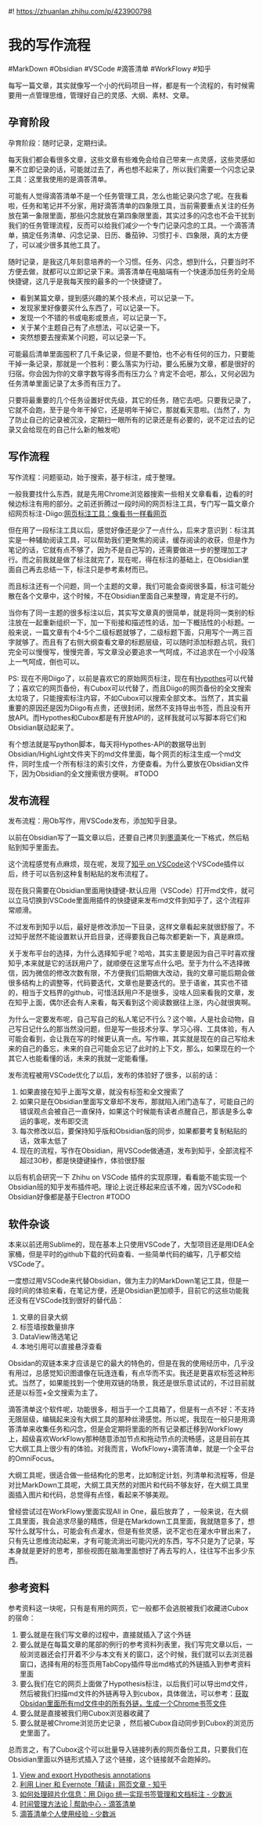 #! https://zhuanlan.zhihu.com/p/423900798
# 我的写作流程

#MarkDown #Obsidian #VSCode #滴答清单 #WorkFlowy #知乎

每写一篇文章，其实就像写一个小的代码项目一样，都是有一个流程的，有时候需要用一点管理思维，管理好自己的灵感、大纲、素材、文章。

## 孕育阶段

孕育阶段：随时记录，定期扫读。

每天我们都会看很多文章，这些文章有些难免会给自己带来一点灵感，这些灵感如果不立即记录的话，可能就过去了，再也想不起来了，所以我们需要一个闪念记录工具：这里我使用的是滴答清单。

可能有人觉得滴答清单不是一个任务管理工具，怎么也能记录闪念了呢。在我看啦，任务和笔记并不分家，用好滴答清单的四象限工具，当前需要重点关注的任务放在第一象限里面，那些闪念就放在第四象限里面，其实过多的闪念也不会干扰到我们的任务管理流程，反而可以给我们减少一个专门记录闪念的工具。一个滴答清单，搞定任务清单、闪念记录、日历、番茄钟、习惯打卡、四象限，真的太方便了，可以减少很多其他工具了。

随时记录，是我这几年刻意培养的一个习惯。任务、闪念，想到什么，只要当时不方便去做，就都可以立即记录下来。滴答清单在电脑端有一个快速添加任务的全局快捷键，这几乎是我每天按的最多的一个快捷键了。
- 看到某篇文章，提到感兴趣的某个技术点，可以记录一下。
- 发现家里好像要买什么东西了，可以记录一下。
- 发现一个不错的书或电影或景点，可以记录一下。
- 关于某个主题自己有了点想法，可以记录一下。
- 突然想要去搜索某个问题，可以记录一下。

可能最后清单里面囤积了几千条记录，但是不要怕，也不必有任何的压力，只要能干掉一条记录，那就是一个胜利：要么落实为行动，要么拓展为文章，都是很好的归宿。你会因为你的文章字数写得多而有压力么？肯定不会吧，那么，又何必因为任务清单里面记录了太多而有压力了。

只要将最重要的几个任务设置好优先级，其它的任务，随它去吧。只要我记录了，它就不会跑，至于是今年干掉它，还是明年干掉它，那就看天意啦。(当然了，为了防止自己的记录被沉没，定期扫一眼所有的记录还是有必要的，说不定过去的记录又会给现在的自己什么新的触发呢)

## 写作流程

写作流程：问题驱动，始于搜索，基于标注，成于整理。

一般我要找什么东西，就是先用Chrome浏览器搜索一些相关文章看看，边看的时候边标注有用的部分。之前还折腾过一段时间的网页标注工具，专门写一篇文章介绍网页标注-Diigo:[网页标注工具：像看书一样看网页](https://zhuanlan.zhihu.com/p/423861818)

但在用了一段标注工具以后，感觉好像还是少了一点什么，后来才意识到：标注其实是一种辅助阅读工具，可以帮助我们更聚焦的阅读，缓存阅读的收获，但是作为笔记的话，它就有点不够了，因为不是自己写的，还需要做进一步的整理加工才行。而之前我就是做了标注就完了，现在呢，得在标注的基础上，在Obsidian里面自己再去总结一下，标注只是参考素材而已。

而且标注还有一个问题，同一个主题的文章，我们可能会查阅很多篇，标注可能分散在各个文章中，这个时候，不在Obsidian里面自己来整理，肯定是不行的。

当你有了同一主题的很多标注以后，其实写文章真的很简单，就是将同一类别的标注放在一起重新组织一下，加一下衔接和描述性的话，加一下概括性的小标题。一般来说，一篇文章有个4-5个二级标题就够了，二级标题下面，只用写个一两三百字就够了。而且有了右侧大纲查看文章的标题层级，可以随时添加标题占坑，我们完全可以慢慢写，慢慢完善，写文章没必要追求一气呵成，不过追求在一个小段落上一气呵成，倒也可以。

PS: 现在不用Diigo了，以前是喜欢它的原始网页标注，现在有[Hypothes](https://hypothes.is/)可以代替了；喜欢它的网页备份，有Cubox可以代替了，而且Diigo的网页备份的全文搜索太垃圾了，只能搜索标注内容，不如Cubox可以搜索全部文本。当然了，其实最重要的原因还是因为Diigo有点贵，还很封闭，居然不支持导出书签，而且没有开放API。而Hypothes和Cubox都是有开放API的，这样我就可以写脚本将它们和Obsidian联动起来了。

有个想法就是写python脚本，每天将Hypothes-API的数据导出到Obsidian/HighLight文件夹下的md文件里面，每个网页的标注生成一个md文件，同时生成一个所有标注的索引文件，方便查看。为什么要放在Obsidian文件下，因为Obsidian的全文搜索很方便啊。 #TODO 

## 发布流程

发布流程：用Ob写作，用VSCode发布，添加知乎目录。

以前在Obsidian写了一篇文章以后，还要自己拷贝到[墨滴](https://mdnice.com/)美化一下格式，然后粘贴到知乎里面去。

这个流程感觉有点麻烦，现在呢，发现了[知乎 on VSCode](https://zhuanlan.zhihu.com/p/106057556)这个VSCode插件以后，终于可以告别这种复制粘贴的发布流程了。

现在我只需要在Obsidian里面用快捷键-默认应用（VSCode）打开md文件，就可以立马切换到VSCode里面用插件的快捷键来发布md文件到知乎了，这个流程非常顺滑。

不过发布到知乎以后，最好是修改添加一下目录，这样文章看起来就很舒服了。不过知乎居然不能设置默认开启目录，还得要我自己每次都更新一下，真是麻烦。

关于发布平台的选择，为什么选择知乎呢？哈哈，其实主要是因为自己平时喜欢搜知乎,本来就是它的活跃用户了，就顺便在这里写点什么吧。至于为什么不选择微信，因为微信的修改次数有限，不方便我们后期做大改动，我的文章可能后期会做很多结构上的调整等，代码要迭代，文章也是要迭代的。至于语雀，其实也不错的，相当于文档界的github，可惜活跃用户不是很多，没啥人回来看我的文章，发在知乎上面，偶尔还会有人来看，每天看到这个阅读数据往上涨，内心就很爽啊。

为什么一定要发布呢，自己写自己的私人笔记不行么？这个嘛，人是社会动物，自己写日记什么的那当然没问题，但是写一些技术分享、学习心得、工具体验，有人可能会看到，会让我在写的时候更认真一点。写作嘛，其实就是现在的自己写给未来的自己的备忘，未来的自己可能会忘记了此时的上下文，那么，如果现在的一个其它人也能看懂的话，未来的我就一定能看懂。

发布流程被用VSCode优化了以后，发布的体验好了很多，以前的话：
1. 如果直接在知乎上面写文章，就没有标签和全文搜索了
2. 如果只是在Obsidian里面写文章却不发布，那就陷入闭门造车了，可能自己的错误观点会被自己一直保持，如果这个时候能有读者点醒自己，那该是多么幸运的事呢，发布即交流
3. 每次修改以后，要保持知乎版和Obsidian版的同步，如果都要考复制粘贴的话，效率太低了
4. 现在的流程，写作在Obsidian，用VSCode做通道，发布到知乎，全部流程不超过30秒，都是快捷键操作，体验很舒服

以后有机会研究一下 Zhihu on VSCode 插件的实现原理，看看能不能实现一个Obsidian班的知乎发布插件吧。理论上说迁移起来应该不难，因为VSCode和Obsidian好像都是基于Electron #TODO

## 软件杂谈

本来以前还用Sublime的，现在基本上只使用VSCode了，大型项目还是用IDEA全家桶，但是平时的github下载的代码查看、一些简单代码的编写，几乎都交给VSCode了。

一度想过用VSCode来代替Obsidian，做为主力的MarkDown笔记工具，但是一段时间的体验来看，在笔记方便，还是Obsidian更加顺手，目前它的这些功能我还没有在VSCode找到很好的替代品：
1. 文章的目录大纲
2. 标签墙按数量排序
3. DataView筛选笔记
4. 本地引用可以直接悬浮查看

Obsidan的双链本来才应该是它的最大的特色的，但是在我的使用经历中，几乎没有用过，总感觉知识图谱像在玩连连看，有点华而不实。我还是更喜欢标签这种形式。当然了，如果能找到一个使用双链的场景，我还是很乐意试试的，不过目前就还是以标签+全文搜索为主了。

滴答清单这个软件呢，功能很多，相当于一个工具箱了，但是有一点不好：不支持无限层级，编辑起来没有大纲工具的那种丝滑感觉。所以呢，我现在一般只是用滴答清单来收集任务和闪念，但是会定期将里面的所有记录都迁移到WorkFlowy上，超级喜欢WorkFlowy那种随意添加节点和拖动节点的流畅感，这是目前在其它大纲工具上很少有的体验。对我而言，WofkFlowy+滴答清单，就是一个全平台的OmniFocus。

大纲工具呢，很适合做一些结构化的思考，比如制定计划，列清单和流程等，但是对比MarkDown工具呢，大纲工具天然的对图片和代码不够友好，在大纲工具里面插入图片和代码，总觉得有点怪，看起来不够美观。

曾经尝试过在WorkFlowy里面实现All in One，最后放弃了 ，一般来说，在大纲工具里面，我会追求尽量的精炼，但是在Markdown工具里面，我就随意多了，想写什么就写什么，可能会有点灌水，但是有些灵感，说不定也在灌水中冒出来了，只有先让思维流动起来，才有可能流淌出可能闪光的东西，写不只是为了记录，写本身就是更好的思考，那些视图在脑海里面想好了再去写的人，往往写不出多少东西。

## 参考资料

参考资料这一块呢，只有是有用的网页，它一般都不会逃脱被我们收藏进Cubox的宿命：
1. 要么就是在我们写文章的过程中，直接就插入了这个外链
2. 要么就是在每篇文章的尾部的例行的参考资料列表里，我们写完文章以后，一般浏览器还会打开着不少与本文有关的窗口，这个时候，我们就可以去浏览器窗口，选择有用的标签页用TabCopy插件导出md格式的外链插入到参考资料里面
3. 要么我们在它的网页上面做了Hypothesis标注，以后我们可以导出md文件，然后被我们扫描md文件的外链再导入到cubox，具体做法，可以参考：[获取Obsidan里面所有md文件中的所有外链，生成一个Chrome书签文件](https://zhuanlan.zhihu.com/p/423855339)
4. 要么就是直接被我们用Cubox浏览器收藏了
5. 要么就是被Chrome浏览历史记录 ，然后被Cubox自动同步到Cubox的浏览历史里面了。

总而言之，有了Cubox这个可以批量导入链接列表的网页备份工具，只要我们在Obsidian里面以外链形式插入了这个链接，这个链接就不会跑掉的。

1. [View and export Hypothesis annotations](https://jonudell.info/h/facet/?user=fishyer&group=wvq5ppx4&max=100)
2. [利用 Liner 和 Evernote「精读」网页文章 - 知乎](https://zhuanlan.zhihu.com/p/52572868?utm_source=wechat_session&utm_medium=social&utm_oi=38400975437824&utm_campaign=shareopn)
3. [如何处理碎片化信息：用 Diigo 统一实现书签管理和文档标注 - 少数派](https://sspai.com/post/52289)
4. [时间管理方法论 | 帮助中心 - 滴答清单](https://help.dida365.com/tasks)
5. [滴答清单个人使用经验 - 少数派](https://sspai.com/post/64156#!)